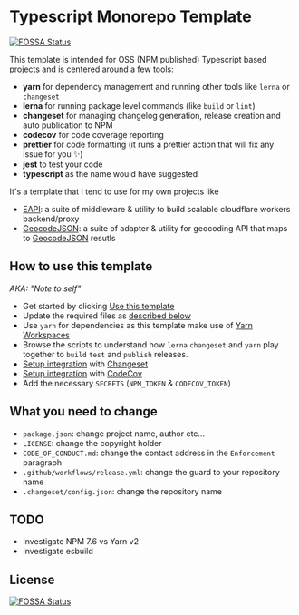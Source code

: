 # Typescript Monorepo Template

[![FOSSA Status](https://app.fossa.com/api/projects/git%2Bgithub.com%2Fp-j%2Ftypescript-monorepo-template.svg?type=shield)](https://app.fossa.com/projects/git%2Bgithub.com%2Fp-j%2Ftypescript-monorepo-template?ref=badge_shield)

This template is intended for OSS (NPM published) Typescript based projects and is centered around a few tools:

- **yarn** for dependency management and running other tools like `lerna` or `changeset`
- **lerna** for running package level commands (like `build` or `lint`)
- **changeset** for managing changelog generation, release creation and auto publication to NPM
- **codecov** for code coverage reporting
- **prettier** for code formatting (it runs a prettier action that will fix any issue for you :sparkles:)
- **jest** to test your code
- **typescript** as the name would have suggested

It's a template that I tend to use for my own projects like

- [EAPI](https://github.com/p-j/eapi): a suite of middleware & utility to build scalable cloudflare workers backend/proxy
- [GeocodeJSON](https://github.com/p-j/geocodejson): a suite of adapter & utility for geocoding API that maps to [GeocodeJSON](https://github.com/geocoders/geocodejson-spec/tree/master/draft) resutls

## How to use this template

_AKA: "Note to self"_

- Get started by clicking [Use this template](https://github.com/p-j/typescript-monorepo-template/generate)
- Update the required files as [described below](https://github.com/p-j/typescript-monorepo-template#what-you-need-to-change)
- Use `yarn` for dependencies as this template make use of [Yarn Workspaces](https://classic.yarnpkg.com/en/docs/workspaces/)
- Browse the scripts to understand how `lerna` `changeset` and `yarn` play together to `build` `test` and `publish` releases.
- [Setup integration](https://github.com/settings/installations) with [Changeset](https://github.com/atlassian/changesets)
- [Setup integration](https://github.com/settings/installations) with [CodeCov](https://github.com/codecov)
- Add the necessary `SECRETS` (`NPM_TOKEN` & `CODECOV_TOKEN`)

## What you need to change

- `package.json`: change project name, author etc...
- `LICENSE`: change the copyright holder
- `CODE_OF_CONDUCT.md`: change the contact address in the `Enforcement` paragraph
- `.github/workflows/release.yml`: change the guard to your repository name
- `.changeset/config.json`: change the repository name

## TODO

- Investigate NPM 7.6 vs Yarn v2
- Investigate esbuild

## License

[![FOSSA Status](https://app.fossa.com/api/projects/git%2Bgithub.com%2Fp-j%2Ftypescript-monorepo-template.svg?type=large)](https://app.fossa.com/projects/git%2Bgithub.com%2Fp-j%2Ftypescript-monorepo-template?ref=badge_large)
